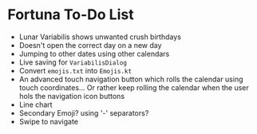 # Fortuna To-Do List

* Lunar Variabilis shows unwanted crush birthdays
* Doesn't open the correct day on a new day
* Jumping to other dates using other calendars
* Live saving for `VariabilisDialog`
* Convert `emojis.txt` into `Emojis.kt`
* An advanced touch navigation button which rolls the calendar using touch coordinates...
  Or rather keep rolling the calendar when the user hols the navigation icon buttons
* Line chart
* Secondary Emoji? using '-' separators?
* Swipe to navigate

